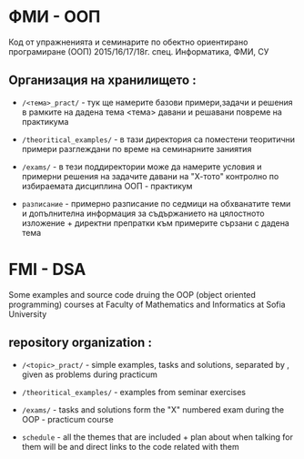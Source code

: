 # ФМИ - ООП

Код от упражненията и семинарите по обектно ориентирано програмиране (ООП) 2015/16/17/18г. спец. Информатика, ФМИ, СУ

                 
## Организация на хранилището :
   * `/<тема>_pract/` - тук ще намерите базови примери,задачи и решения в рамките на дадена тема <тема>
                        давани и решавани повреме на практикума
                      
   * `/theoritical_examples/` - в тази директория са поместени теоритични примери
                                разглеждани по време на семинарните заниятия
                         
   * `/exams/` - в тези поддиректории може да намерите условия и примерни решения на задачите давани
                 на  "Х-тото" контролно по избираемата дисциплина ООП - практикум
                     
  * `разписание` - примерно разписание по седмици на обхванатите теми и допълнителна информация
                   за съдържанието на цялостното изложение + директни препратки към примерите
                   сързани с дадена тема
                            
# FMI - DSA

Some examples and source code druing the OOP (object oriented programming) courses at
Faculty of Mathematics and Informatics at Sofia University
                         
## repository organization :
   * `/<topic>_pract/` - simple examples, tasks and solutions, separated by <topic>,
                         given as problems during practicum 
                     
   * `/theoritical_examples/` - examples from seminar exercises 
                         
   * `/exams/` - tasks and solutions form the "X" numbered exam during the OOP - practicum course
                     
  * `schedule` - all the themes that are included + plan about when talking for them will be
                 and direct links to the code related with them
